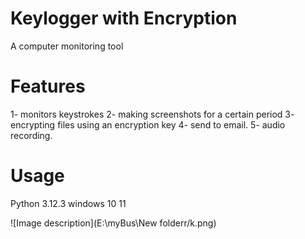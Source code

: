 # Keylogger with Encryption 

A computer monitoring tool
# Features
1- monitors keystrokes
2- making screenshots for a certain period
3- encrypting files using an encryption key
4- send to email.
5- audio recording.

# Usage
Python 3.12.3
windows 10 11

<!DOCTYPE html>
<html>
<head>![Image description](E:\myBus\New folderr/k.png)
</html>
